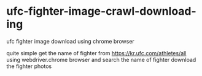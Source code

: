 # ufc-fighter-image-crawl-download-ing

ufc fighter image download 
using chrome browser 

quite simple
get the name of fighter from https://kr.ufc.com/athletes/all
using webdriver.chrome browser and search the name of fighter
download the fighter photos
